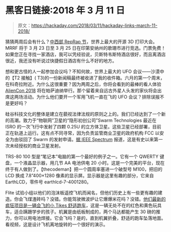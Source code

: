 # 黑客日链接:2018 年 3 月 11 日

> 原文：<https://hackaday.com/2018/03/11/hackaday-links-march-11-2018/>

猜猜两周后会有什么？[中西部 RepRap 节](https://www.eventbrite.com/e/2018-midwest-reprap-festival-registration-38591937524)，世界上最大的开源 3D 打印大会。MRRF 将于 3 月 23 日至 3 月 25 日在印第安纳州的歌珊市进行竞选。门票免费！如果您正在寻找一家酒店，我可以凭经验说，贝斯特韦斯特酒店很好，而且离酒店很近，我还没有听说过快捷假日酒店有什么不好的地方。

想和更古怪的人一起参加会议吗？不知何故，世界上最大的 UFO 会议——沙漠中的【T2 接触】( T3)的一份新闻稿最终被收进了我的收件箱。六月的第一个周末，在科奇拉附近。为什么这很重要？因为两周之后，你将会看到的最棒的看人体验 [AlienCon 2018](http://www.thealiencon.com/) 将在帕萨迪纳举行。那个留着来自远古外星人头发的家伙将会出席这两场活动。为什么他们要开一个军用飞机一直在飞的 UFO 会议？排除误报不是更好吗？

硅谷科技文化的整体是建立在藐视法律法规的原则之上的。我们已经达到了一个新的高潮。致力于“物联网”卫星的“隐形初创公司”Swarm Technologies 最近在 ISRO 的一次飞行中发射了四颗 0.25U 的立方体卫星。这些卫星已经部署，目前正在轨道上运行。这有点不同寻常，因为负责监管商业卫星的政府机构 FCC 以安全为由驳回了 Swarm 的发射申请。[据 IEEE Spectrum](https://spectrum.ieee.org/tech-talk/aerospace/satellites/fcc-accuses-stealthy-startup-of-launching-rogue-satellites) 报道，这是有史以来第一次未经授权的商业卫星发射。

TRS-80 100 型是“笔记本”电脑的第一个最好的例子之一。它有一个 QWERTY 键盘，一个液晶显示器，用几节 AA 电池供电 20 小时。这是一个完美的平台，现在终于有人做到了。【thecodeman】把一个圆周率塞进一个破型号 M100，把旧的 LCD 换成 7.8”400×1280 像素的显示屏。显示器是这里有趣的部分，它来自 EarthLCD，零件号 earthlcd-7-4001280。

Flite 试验小组以他们的泡沫板遥控飞机而闻名，但他们历史上有一些更有趣的建造。你会飞煤渣砖吗？没错。你能驾驶微波炉让它爆爆米花吗？没错。[他们最新的疯狂项目是一辆会飞的小 Tikes 舒适跑车](https://www.youtube.com/watch?v=0H-JHIGRRNM)，这是一辆无处不在的红色和黄色玩具车，适合蹒跚学步的孩子。机翼是由纸板制成的，两个马达都能产生 30 磅的推力，你可以用电池焊接。它会飞吗？是的，直到机翼折叠，舒适的跑车坠落地面。看视频，这是设计飞机离地旋转的一个很好的演示。